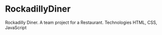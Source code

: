 # RockadillyDiner
Rockadilly Diner.  A team project for a Restaurant. Technologies HTML, CSS, JavaScript
